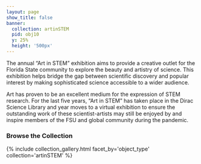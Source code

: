 ```yaml
---
layout: page
show_title: false
banner:
  collection: artinSTEM
  pid: obj10
  y: 25%
  height: '500px'
---
```


The annual “Art in STEM” exhibition aims to provide a creative outlet for the Florida State community to explore the beauty and artistry of science. This exhibition helps bridge the gap between scientific discovery and popular interest by making sophisticated science accessible to a wider audience. 

Art has proven to be an excellent medium for the expression of STEM research. For the last five years, “Art in STEM” has taken place in the Dirac Science Library and year moves to a virtual exhibition to ensure the outstanding work of these scientist-artists may still be enjoyed by and inspire members of the FSU and global community during the pandemic. 


### Browse the Collection

{% include collection_gallery.html facet_by='object_type' collection='artinSTEM' %}
